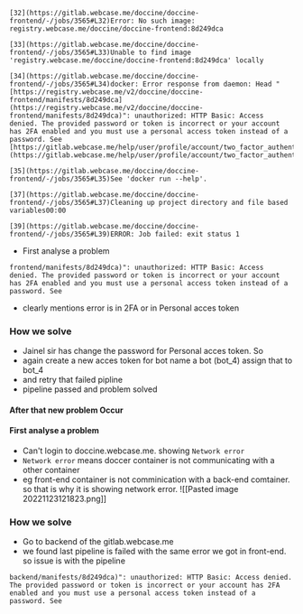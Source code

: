 ```
[32](https://gitlab.webcase.me/doccine/doccine-frontend/-/jobs/3565#L32)Error: No such image: registry.webcase.me/doccine/doccine-frontend:8d249dca

[33](https://gitlab.webcase.me/doccine/doccine-frontend/-/jobs/3565#L33)Unable to find image 'registry.webcase.me/doccine/doccine-frontend:8d249dca' locally

[34](https://gitlab.webcase.me/doccine/doccine-frontend/-/jobs/3565#L34)docker: Error response from daemon: Head "[https://registry.webcase.me/v2/doccine/doccine-frontend/manifests/8d249dca](https://registry.webcase.me/v2/doccine/doccine-frontend/manifests/8d249dca)": unauthorized: HTTP Basic: Access denied. The provided password or token is incorrect or your account has 2FA enabled and you must use a personal access token instead of a password. See [https://gitlab.webcase.me/help/user/profile/account/two_factor_authentication#troubleshooting](https://gitlab.webcase.me/help/user/profile/account/two_factor_authentication#troubleshooting).

[35](https://gitlab.webcase.me/doccine/doccine-frontend/-/jobs/3565#L35)See 'docker run --help'.

[37](https://gitlab.webcase.me/doccine/doccine-frontend/-/jobs/3565#L37)Cleaning up project directory and file based variables00:00

[39](https://gitlab.webcase.me/doccine/doccine-frontend/-/jobs/3565#L39)ERROR: Job failed: exit status 1
```
- First analyse a problem 
```
frontend/manifests/8d249dca)": unauthorized: HTTP Basic: Access denied. The provided password or token is incorrect or your account has 2FA enabled and you must use a personal access token instead of a password. See 
```
-  clearly mentions error is in 2FA or in Personal acces token

### How we solve 
- Jainel sir has change the password for Personal acces token. So
-  again create a  new acces token for bot name a bot (bot_4) assign that to bot_4
- and retry that failed pipline 
- pipeline passed and problem solved

#### After that new problem Occur 

#### First analyse a problem 
- Can't login to doccine.webcase.me. showing  `Network error `
- `Network error` means doccer container is not communicating with a other container 
- eg front-end container is not comminication with a back-end comtainer. so that is why it is showing network error. 
![[Pasted image 20221123121823.png]]

### How we solve 

- Go to backend of the gitlab.webcase.me 
- we found last pipeline is failed with the same error we got in front-end. so issue is with the pipeline
```
backend/manifests/8d249dca)": unauthorized: HTTP Basic: Access denied. The provided password or token is incorrect or your account has 2FA enabled and you must use a personal access token instead of a password. See 
```
